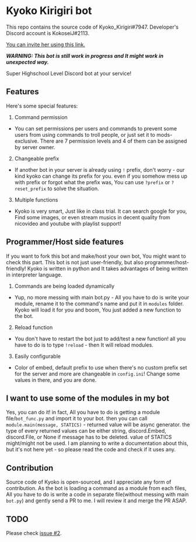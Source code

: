 # Kyoko Kirigiri bot

This repo contains the source code of Kyoko_Kirigiri#7947. Developer's Discord account is KokoseiJ#2113.

[You can invite her using this link.](https://discordapp.com/api/oauth2/authorize?client_id=687805965042712587&scope=bot&permissions=104201280/)

***WARNING: This bot is still work in progress and It might work in unexpected way.***

Super Highschool Level Discord bot at your service!

## Features
Here's some special features:
1. Command permission
 - You can set permissions per users and commands to prevent some users from using commands to troll people, or just set it to mods-exclusive. There are 7 permission levels and 4 of them can be assigned by server owner. 
2. Changeable prefix
 - If another bot in your server is already using `!` prefix, don't worry - our kind kyoko can change its prefix for you. even if you somehow mess up with prefix or forgot what the prefix was, You can use `?prefix` or `?reset_prefix` to solve the situation.
3. Multiple functions
  - Kyoko is very smart, Just like in class trial. It can search google for you, Find some images, or even stream musics in decent quality from nicovideo and youtube with playlist support!

## Programmer/Host side features
If you want to fork this bot and make/host your own bot, You might want to check this part. This bot is not just user-friendly, but also programmer/host-friendly! Kyoko is written in python and It takes advantages of being written in interpreter language.
1. Commands are being loaded dynamically
 - Yup, no more messing with main bot.py - All you have to do is write your module, rename it to the command's name and put it in `modules` folder. Kyoko will load it for you and boom, You just added a new function to the bot.
2. Reload function
 - You don't have to restart the bot just to add/test a new function! all you have to do is to type `!reload` - then It will reload modules.
3. Easily configurable
 - Color of embed, default prefix to use when there's no custom prefix set for the server and more are changeable in `config.ini`! Change some values in there, and you are done.

## I want to use some of the modules in my bot
Yes, you can do it! in fact, All you have to do is getting a module file/`bot_func.py` and import it to your bot. then you can call `module.main(message, STATICS)` - returned value will be async generator. the type of every returned values can be either string, discord.Embed, discord.File, or None if message has to be deleted. value of STATICS might/might not be used. I am planning to write a documentation about this, but it's not here yet - so please read the code and check if it uses any.

## Contribution
Source code of Kyoko is open-sourced, and I appreciate any form of contribution. As the bot is loading a command as a module from each files, All you have to do is write a code in separate file(without messing with main `bot.py`) and gently send a PR to me. I will review it and merge the PR ASAP.

## TODO
Please check [issue #2](https://github.com/KokoseiJ/DiscordBot/issues/2).